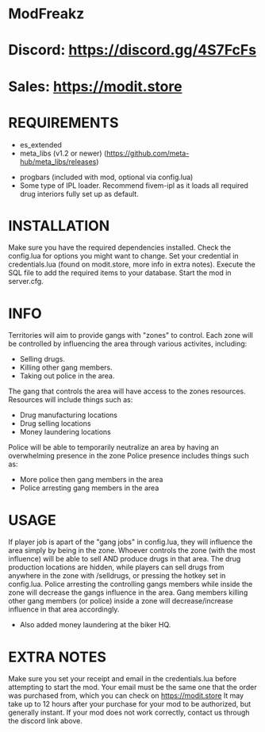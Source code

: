 # ModFreakz
# Discord: https://discord.gg/4S7FcFs
# Sales: https://modit.store

# REQUIREMENTS
- es_extended
- meta_libs (v1.2 or newer) (https://github.com/meta-hub/meta_libs/releases)
* progbars (included with mod, optional via config.lua)
* Some type of IPL loader. Recommend fivem-ipl as it loads all required drug interiors fully set up as default.

# INSTALLATION
Make sure you have the required dependencies installed.
Check the config.lua for options you might want to change.
Set your credential in credentials.lua (found on modit.store, more info in extra notes).
Execute the SQL file to add the required items to your database.
Start the mod in server.cfg.

# INFO
Territories will aim to provide gangs with "zones" to control.
Each zone will be controlled by influencing the area through various activites, including:
  - Selling drugs.
  - Killing other gang members.
  - Taking out police in the area.

The gang that controls the area will have access to the zones resources.
Resources will include things such as:
  - Drug manufacturing locations
  - Drug selling locations                   
  - Money laundering locations   

Police will be able to temporarily neutralize an area by having an overwhelming presence in the zone
Police presence includes things such as:
  - More police then gang members in the area
  - Police arresting gang members in the area

# USAGE
If player job is apart of the "gang jobs" in config.lua, they will influence the area simply by being in the zone.
Whoever controls the zone (with the most influence) will be able to sell AND produce drugs in that area.
The drug production locations are hidden, while players can sell drugs from anywhere in the zone with /selldrugs, or pressing the hotkey set in config.lua.
Police arresting the controlling gangs members while inside the zone will decrease the gangs influence in the area.
Gang members killing other gang members (or police) inside a zone will decrease/increase influence in that area accordingly.
* Also added money laundering at the biker HQ.

# EXTRA NOTES
Make sure you set your receipt and email in the credentials.lua before attempting to start the mod.
Your email must be the same one that the order was purchased from, which you can check on https://modit.store
It may take up to 12 hours after your purchase for your mod to be authorized, but generally instant.
If your mod does not work correctly, contact us through the discord link above.